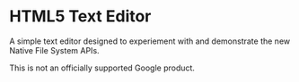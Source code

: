 # HTML5 Text Editor

A simple text editor designed to experiement with and demonstrate the
new Native File System APIs.

This is not an officially supported Google product.

